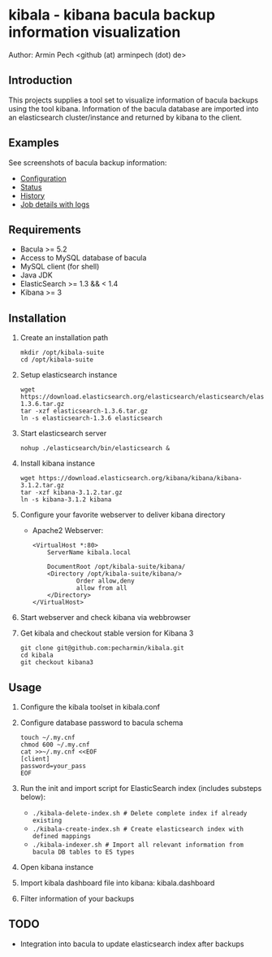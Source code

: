 kibala - kibana bacula backup information visualization
=======================================================

Author: Armin Pech <github (at) arminpech (dot) de>

Introduction
------------
This projects supplies a tool set to visualize information of bacula backups
using the tool kibana.
Information of the bacula database are imported into an elasticsearch
cluster/instance and returned by kibana to the client.

Examples
--------
See screenshots of bacula backup information:
* [Configuration](/doc/screenshots/kibala-configuration.png)
* [Status](/doc/screenshots/kibala-status.png)
* [History](/doc/screenshots/kibala-history.png)
* [Job details with logs](/doc/screenshots/kibala-job-details.png)

Requirements
------------
* Bacula >= 5.2
* Access to MySQL database of bacula
* MySQL client (for shell)
* Java JDK
* ElasticSearch >= 1.3 && < 1.4
* Kibana >= 3

Installation
------------
1. Create an installation path

    ```
    mkdir /opt/kibala-suite
    cd /opt/kibala-suite
    ```

1. Setup elasticsearch instance

    ```
    wget https://download.elasticsearch.org/elasticsearch/elasticsearch/elasticsearch-1.3.6.tar.gz
    tar -xzf elasticsearch-1.3.6.tar.gz
    ln -s elasticsearch-1.3.6 elasticsearch
    ```

1. Start elasticsearch server

    ```
    nohup ./elasticsearch/bin/elasticsearch &
    ```

1. Install kibana instance

    ```
    wget https://download.elasticsearch.org/kibana/kibana/kibana-3.1.2.tar.gz
    tar -xzf kibana-3.1.2.tar.gz
    ln -s kibana-3.1.2 kibana
    ```

1. Configure your favorite webserver to deliver kibana directory

   * Apache2 Webserver:

        ```
        <VirtualHost *:80>
            ServerName kibala.local
            
            DocumentRoot /opt/kibala-suite/kibana/
            <Directory /opt/kibala-suite/kibana/>
                    Order allow,deny
                    allow from all
            </Directory>
        </VirtualHost>
        ```

1. Start webserver and check kibana via webbrowser
1. Get kibala and checkout stable version for Kibana 3

    ```
    git clone git@github.com:pecharmin/kibala.git
    cd kibala
    git checkout kibana3
    ```

Usage
-----
1. Configure the kibala toolset in kibala.conf
1. Configure database password to bacula schema

    ```
    touch ~/.my.cnf
    chmod 600 ~/.my.cnf
    cat >>~/.my.cnf <<EOF
    [client]
    password=your_pass
    EOF
    ```

1. Run the init and import script for ElasticSearch index (includes substeps below):
   * ```./kibala-delete-index.sh # Delete complete index if already existing```
   * ```./kibala-create-index.sh # Create elasticsearch index with defined mappings```
   * ```./kibala-indexer.sh # Import all relevant information from bacula DB tables to ES types```
1. Open kibana instance
1. Import kibala dashboard file into kibana: kibala.dashboard
1. Filter information of your backups

TODO
----
* Integration into bacula to update elasticsearch index after backups
